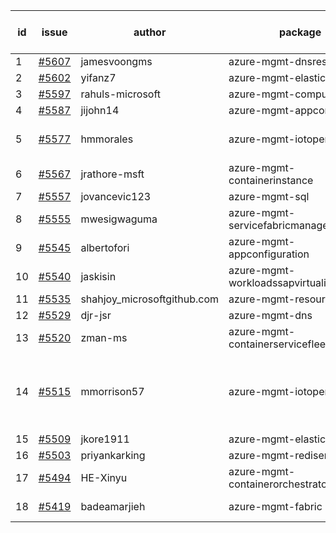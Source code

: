 | id | issue | author | package | assignee | bot advice | created date of issue | target release date | date from target |
| ------ | ------ | ------ | ------ | ------ | ------ | ------ | ------ | :-----: |
| 1 | [#5607](https://github.com/Azure/sdk-release-request/issues/5607) | jamesvoongms | azure-mgmt-dnsresolver | ChenxiJiang333 |  | 10-11 | 10-25 |  |
| 2 | [#5602](https://github.com/Azure/sdk-release-request/issues/5602) | yifanz7 | azure-mgmt-elasticsan | ChenxiJiang333 |  | 10-11 | 10-24 |  |
| 3 | [#5597](https://github.com/Azure/sdk-release-request/issues/5597) | rahuls-microsoft | azure-mgmt-computefleet | ChenxiJiang333 | TypeSpec. | 10-10 | 10-25 |  |
| 4 | [#5587](https://github.com/Azure/sdk-release-request/issues/5587) | jijohn14 | azure-mgmt-appcontainers | ChenxiJiang333 |  | 10-10 | 10-25 |  |
| 5 | [#5577](https://github.com/Azure/sdk-release-request/issues/5577) | hmmorales | azure-mgmt-iotoperations | ChenxiJiang333 | duplicated issue  <br> TypeSpec. | 10-07 | 10-25 |  |
| 6 | [#5567](https://github.com/Azure/sdk-release-request/issues/5567) | jrathore-msft | azure-mgmt-containerinstance | ChenxiJiang333 | HoldOn. | 10-04 | 10-25 |  |
| 7 | [#5557](https://github.com/Azure/sdk-release-request/issues/5557) | jovancevic123 | azure-mgmt-sql | ChenxiJiang333 | HoldOn. | 10-02 | 10-24 |  |
| 8 | [#5555](https://github.com/Azure/sdk-release-request/issues/5555) | mwesigwaguma | azure-mgmt-servicefabricmanagedclusters | ChenxiJiang333 |  | 10-01 | 10-25 |  |
| 9 | [#5545](https://github.com/Azure/sdk-release-request/issues/5545) | albertofori | azure-mgmt-appconfiguration | ChenxiJiang333 |  | 09-28 | 10-25 |  |
| 10 | [#5540](https://github.com/Azure/sdk-release-request/issues/5540) | jaskisin | azure-mgmt-workloadssapvirtualinstance | ChenxiJiang333 | HoldOn. TypeSpec. | 09-27 | 10-24 |  |
| 11 | [#5535](https://github.com/Azure/sdk-release-request/issues/5535) | shahjoy_microsoftgithub.com | azure-mgmt-resource | ChenxiJiang333 | HoldOn. | 09-25 | 10-25 |  |
| 12 | [#5529](https://github.com/Azure/sdk-release-request/issues/5529) | djr-jsr | azure-mgmt-dns | ChenxiJiang333 |  | 09-25 | 10-25 |  |
| 13 | [#5520](https://github.com/Azure/sdk-release-request/issues/5520) | zman-ms | azure-mgmt-containerservicefleet | ChenxiJiang333 | HoldOn. | 09-24 | 10-25 |  |
| 14 | [#5515](https://github.com/Azure/sdk-release-request/issues/5515) | mmorrison57 | azure-mgmt-iotoperations | ChenxiJiang333 | duplicated issue  <br> new comment. FirstBeta. TypeSpec. | 09-18 | 10-25 |  |
| 15 | [#5509](https://github.com/Azure/sdk-release-request/issues/5509) | jkore1911 | azure-mgmt-elastic | ChenxiJiang333 |  | 09-16 | 10-24 |  |
| 16 | [#5503](https://github.com/Azure/sdk-release-request/issues/5503) | priyankarking | azure-mgmt-redisenterprise | ChenxiJiang333 | HoldOn. | 09-13 | 10-25 |  |
| 17 | [#5494](https://github.com/Azure/sdk-release-request/issues/5494) | HE-Xinyu | azure-mgmt-containerorchestratorruntime | ChenxiJiang333 | FirstBeta. TypeSpec. | 09-13 | 10-24 |  |
| 18 | [#5419](https://github.com/Azure/sdk-release-request/issues/5419) | badeamarjieh | azure-mgmt-fabric | ChenxiJiang333 | FirstGA. TypeSpec. | 08-12 | 10-25 |  |
